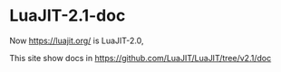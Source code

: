 # LuaJIT-2.1-doc

Now https://luajit.org/ is LuaJIT-2.0,

This site show docs in https://github.com/LuaJIT/LuaJIT/tree/v2.1/doc